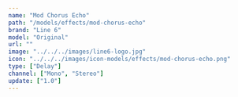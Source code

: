 ```yaml
---
name: "Mod Chorus Echo"
path: "/models/effects/mod-chorus-echo"
brand: "Line 6"
model: "Original"
url: ""
image: "../../../images/line6-logo.jpg"
icon: "../../../images/icon-models/effects/mod-chorus-echo.png"
type: ["Delay"]
channel: ["Mono", "Stereo"]
update: ["1.0"]
---
```

